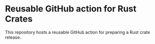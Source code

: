 # Reusable GitHub action for Rust Crates

This repository hosts a reusable GitHub action for preparing a Rust
crate release.
